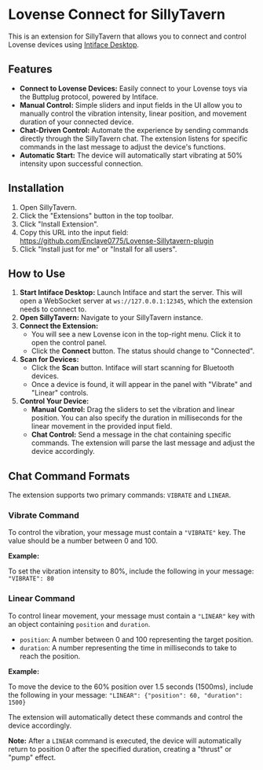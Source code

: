 
# Lovense Connect for SillyTavern

This is an extension for SillyTavern that allows you to connect and control Lovense devices using [Intiface Desktop](https://intiface.com/).

## Features

*   **Connect to Lovense Devices:** Easily connect to your Lovense toys via the Buttplug protocol, powered by Intiface.
*   **Manual Control:** Simple sliders and input fields in the UI allow you to manually control the vibration intensity, linear position, and movement duration of your connected device.
*   **Chat-Driven Control:** Automate the experience by sending commands directly through the SillyTavern chat. The extension listens for specific commands in the last message to adjust the device's functions.
*   **Automatic Start:** The device will automatically start vibrating at 50% intensity upon successful connection.

## Installation

1.  Open SillyTavern.
2.  Click the "Extensions" button in the top toolbar.
3.  Click "Install Extension".
4.  Copy this URL into the input field: https://github.com/Enclave0775/Lovense-Sillytavern-plugin
5.  Click "Install just for me" or "Install for all users".

## How to Use

1.  **Start Intiface Desktop:** Launch Intiface and start the server. This will open a WebSocket server at `ws://127.0.0.1:12345`, which the extension needs to connect to.
2.  **Open SillyTavern:** Navigate to your SillyTavern instance.
3.  **Connect the Extension:**
    *   You will see a new Lovense icon in the top-right menu. Click it to open the control panel.
    *   Click the **Connect** button. The status should change to "Connected".
4.  **Scan for Devices:**
    *   Click the **Scan** button. Intiface will start scanning for Bluetooth devices.
    *   Once a device is found, it will appear in the panel with "Vibrate" and "Linear" controls.
5.  **Control Your Device:**
    *   **Manual Control:** Drag the sliders to set the vibration and linear position. You can also specify the duration in milliseconds for the linear movement in the provided input field.
    *   **Chat Control:** Send a message in the chat containing specific commands. The extension will parse the last message and adjust the device accordingly.

## Chat Command Formats

The extension supports two primary commands: `VIBRATE` and `LINEAR`.

### Vibrate Command

To control the vibration, your message must contain a `"VIBRATE"` key. The value should be a number between 0 and 100.

**Example:**

To set the vibration intensity to 80%, include the following in your message:
`"VIBRATE": 80`

### Linear Command

To control linear movement, your message must contain a `"LINEAR"` key with an object containing `position` and `duration`.
*   `position`: A number between 0 and 100 representing the target position.
*   `duration`: A number representing the time in milliseconds to take to reach the position.

**Example:**

To move the device to the 60% position over 1.5 seconds (1500ms), include the following in your message:
`"LINEAR": {"position": 60, "duration": 1500}`

The extension will automatically detect these commands and control the device accordingly.

**Note:** After a `LINEAR` command is executed, the device will automatically return to position 0 after the specified duration, creating a "thrust" or "pump" effect.
